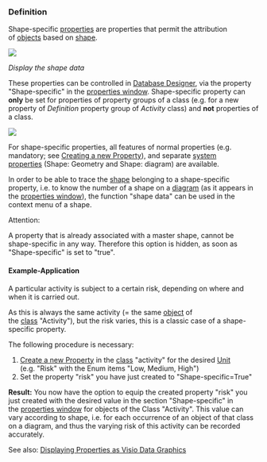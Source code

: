### Definition

Shape-specific [properties](property-group-and-property) are properties that
permit the attribution of [objects](object) based
on [shape](shapes-stencils-and-templates).


![](//images.ctfassets.net/utx1h0gfm1om/2kuvIzJG6gGGs2UsgmqQGG/07fb863fefecfb42e0aa853d6a35cab6/329216.png)  


*Display the shape data*

These properties can be controlled in [Database
Designer](database-designer), via the property "Shape-specific" in
the [properties window](properties-dialog-box). Shape-specific property
can **only** be set for properties of property groups of a class (e.g.
for a new property of *Definition* property group of *Activity* class)
and **not** properties of a class.

![](//images.ctfassets.net/utx1h0gfm1om/22QGUJAzoAyQQAMqEIwcOc/c959a16795b84811c78d9f48f5272d2e/329218.png)

For shape-specific properties, all features of normal properties (e.g.
mandatory; see [Creating a new Property](creating-a-new-property)), and
separate [system properties](system-properties) (Shape: Geometry and
Shape: diagram) are available.

In order to be able to trace
the [shape](shapes-stencils-and-templates) belonging to a shape-specific
property, i.e. to know the number of a shape on a [diagram](diagram) (as
it appears in the [properties window](properties-dialog-box)), the
function "shape data" can be used in the context menu of a shape.

Attention:

A property that is already associated with a master shape, cannot be
shape-specific in any way. Therefore this option is hidden, as soon as
"Shape-specific" is set to "true".

#### Example-Application

A particular activity is subject to a certain risk, depending on where
and when it is carried out.

As this is always the same activity (= the same [object](object) of
the [class](class) "Activity"), but the risk varies, this is a classic
case of a shape-specific property.

The following procedure is necessary:

1.  [Create a new Property](creating-a-new-property) in
    the [class](class) "activity" for the desired [Unit](unit)  
    (e.g. "Risk" with the Enum items "Low, Medium, High")
2.  Set the property "risk" you have just created to
    "Shape-specific=True"

**Result:** You now have the option to equip the created property "risk"
you just created with the desired value in the section "Shape-specific"
in the [properties window](properties-dialog-box) for objects of the
Class "Activity". This value can vary according to shape, i.e. for each
occurrence of an object of that class on a diagram, and thus the varying
risk of this activity can be recorded accurately.

See also: [Displaying Properties as Visio Data
Graphics](displaying-properties-as-visio-data-graphics)


